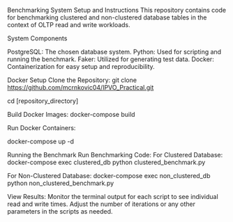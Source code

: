 Benchmarking System Setup and Instructions
This repository contains code for benchmarking clustered and non-clustered database tables in the context of OLTP read and write workloads.

System Components

PostgreSQL: The chosen database system.
Python: Used for scripting and running the benchmark.
Faker: Utilized for generating test data.
Docker: Containerization for easy setup and reproducibility.

Docker Setup
Clone the Repository:
git clone https://github.com/mcrnkovic04/IPVO_Practical.git

cd [repository_directory]

Build Docker Images:
docker-compose build

Run Docker Containers:

docker-compose up -d


Running the Benchmark
Run Benchmarking Code:
For Clustered Database:
docker-compose exec clustered_db python clustered_benchmark.py

For Non-Clustered Database:
docker-compose exec non_clustered_db python non_clustered_benchmark.py

View Results:
Monitor the terminal output for each script to see individual read and write times.
Adjust the number of iterations or any other parameters in the scripts as needed.
